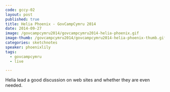 ```yaml
---
code: gccy-02
layout: post
published: true
title: Helia Phoenix - GovCampCymru 2014
date: 2014-09-27
image: /govcampcymru2014/govcampcymru2014-helia-phoenix.gif
image-thumb: /govcampcymru2014/govcampcymru2014-helia-phoenix-thumb.gif
categories: sketchnotes
speaker: phoenixlily
tags:
  - govcampcymru
  - live

---
```


 Helia lead a good discussion on web sites and whether they are even needed.
